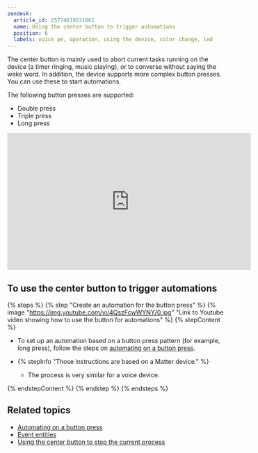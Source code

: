 ```yaml
---
zendesk:
  article_id: 25774619221661
  name: Using the center button to trigger automations
  position: 6
  labels: voice pe, operation, using the device, color change, led
---
```


The center button is mainly used to abort current tasks running on the device (a timer ringing, music playing), or to converse without saying the wake word. In addition, the device supports more complex button presses. You can use these to start automations.

The following button presses are supported:

- Double press
- Triple press
- Long press

<div class='videoWrapper'>
<iframe width="560" height="315" src="https://www.youtube.com/embed/4QszFcwWYNY" frameborder="0" videotitle="Home Assistant Voice Preview Edition: Voice button press automations" allow="accelerometer; autoplay; encrypted-media; gyroscope; picture-in-picture" controls></iframe>
</div>

## To use the center button to trigger automations

{% steps %}
{% step "Create an automation for the button press" %}
{% image "https://img.youtube.com/vi/4QszFcwWYNY/0.jpg" "Link to Youtube video showing how to use the button for automations" %}
{% stepContent %}

- To set up an automation based on a button press pattern (for example, long press), follow the steps on [automating on a button press](https://www.home-assistant.io/integrations/event/#automating-on-a-button-press).

- {% stepInfo "Those instructions are based on a Matter device." %}

  - The process is very similar for a voice device.

{% endstepContent %}
{% endstep %}
{% endsteps %}

## Related topics

- [Automating on a button press](https://www.home-assistant.io/integrations/event/#automating-on-a-button-press)
- [Event entities](https://www.home-assistant.io/integrations/event/)
- [Using the center button to stop the current process](/hc/en-us/articles/25774498553629)
